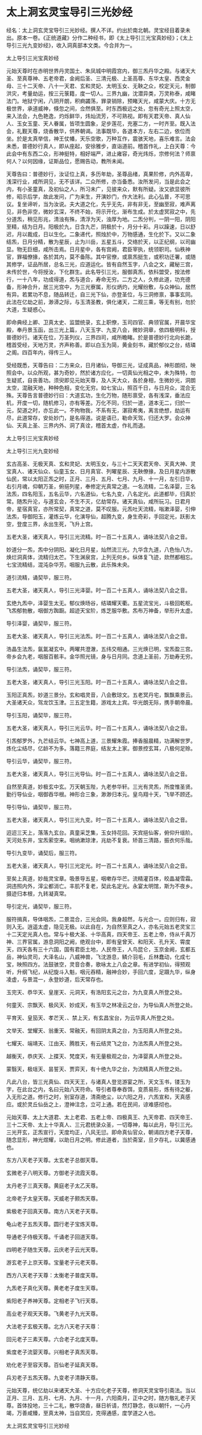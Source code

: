 # 太上洞玄灵宝导引三光妙经

经名：太上洞玄灵宝导引三光妙经。撰人不详。约出於南北朝。灵宝经目着录未出。原本一卷。《正统道藏》分作二种经书，即《太上导引三光宝真妙经》；《太上导引三光九变妙经》，收入洞真部本文类。今合并为一。

太上导引三光宝真妙经

元始天尊时在赤明世界丹灵国土、朱凤城中明霞宫内，御三炁丹华之殿。与诸天大圣、至真尊神、五老帝君，金阙后圣、三清元极、上圣高尊、东华太皇、西灵金母、三十二天帝、八十一天君、玄和灵妃、太明玉女、无鞅之众，校定天元，制御洪灾，考量劫运，按三元箓籍，度一切人。三界九幽，沈潜异类，万灵称泰，咸睹法门。地狱宁闲，八阴开朗，积痾蠲荡，罪录销除，预睹天光，咸蒙大庆。十方无极世界，承道威神，倏忽之间，佥然俱至。时东西极远之处，忽有奇光上照太空，来入法会，九色艳逸，灼烁鲜华，炜灿流芳，不可熟视。即有天君天帝、真人仙人、玉女玉童、天人眷属，皆项生圆象，足步莲花，充塞二方，一时齐至。既入法会，礼觐天尊，烧香散华，供养朝谒。法事既毕，各退本方，左右二边，依位而坐。於是太真举信，神王仗幡，天乐空歌，万种互作，震骇天地，喜乐难言。法会未悉，普德妙行真人，即从座起，安徐雅步，直诣道前。稽首作礼，上白天尊：今此会中有东西二众，形神挺特，相好端严，进止雍容，奇光炜烁，宗修何法？师禀何人？以何因缘，证斯品位，愿赐告动，教所未闻。

天尊告曰：普德妙行，汝证位上真，多历年劫，圣尊品绪，真果阶修，内外高卑，浅深行业，咸所洞见，无不该详。二众所修，亦当备悉。汝所发问，当是此会之内，有小圣童真，及初仙之人，所习未广，见彼来众，默有所疑。汝又欲显彼所修，昭示后学，故此发问，广为来生，开演妙门，作大法利。此心弘普，不可思议。复坐谛听，当为汝说。夫大道之化，先乎无先，非有非无，至幽至寂，难声离见，非色非空，微妙玄深，不终不始，将示开化，渐布生成。於太虚冥寂之中，先分道炁，稍见形兆，清浊有殊，清浮为天，浊厚为地。二炁分判，一阴一阳，阴阳至精，结为日月。阳极於九，日含九芒，阴极於十，月分十彩。月以躁速，日以舒迟，月以裁成，日以生化。二象递代，照烛於中，万物感通，生化於下。又以二象结炁，日月分精，散为星辰，止为川岳，五星五斗，交络於天，以正纪纲，以司幽显。物无巨细，咸所击焉。日月星中，各有宫阙，君臣宰执，统领职司。仙秩神官，罪福僚掾，各於其内，莫不备陈。其中官僚，或禀炁挺生，或积功迁署，或随其修学，证品所居，总名三光，应道运化。皆有自然玉字，八会之文，藏秘三宫，未传於世，今将授汝，下化群生。此名导引三光，服御真炁，依科盟受，按法修行，一十八年，功成得道，炁与道合，寿命无穷。二方之人，久修此道，功充德备，形神合升，居三光宫中，为三光寮属，形仪炳灼，光耀纷敷，与众神仙，居然有异。若累功不息，随品转迁，自三光下仙，亦登圣位，与三洞修禀，事事玄同。此法在亿劫之前，渺漭之际，与玉清圣教，俱化诸天，二观三乘，等无有别，勿於大道，生疑惑心。

即命典经上卿、卫真太史、监盟统录，玄上职僚，玉司四官、典领官属，开晨华宝殿，奉丹景玉函，出三光上篇，八天玉字、九变八会，微妙洞章，依四极明科，授普德妙行。诸天在位，万圣列仪，三界四司，咸所瞻睹。於是普德妙行北向长跪，稽首受经，天地万灵，齐声称善。即以白玉为简，黄金刻书，藏於郁仪之台，结璘之阁。四百年内，得传三人。

受经既悉，天尊告曰：二方来众，日月诸仙，导御三光，证成真品，神形朗彻，映照会中。以众所观，甚为奇妙，然於诸方应化，一切真仙光相之中，未为殊特，勿生疑贰，自丧善功。须臾即见元始天尊，及人天大众，各於身相，生微妙光，洞朗太空，混融天地，种种色相，变化无穷。如七宝山，照百千日，与日月众，混合无殊。天尊告言普德妙行曰：大道玄功，生化万物，随形禀受，各有浅深，垂法应机，开度一切，随机修习，亦有等差。万化不同，归於一道，道本无二，归於一元，契道之时，亦忘此一。不拘物我，不系有无，湛寂希夷，离言绝想，劫运有尽，此道常存，安处妙门，是名得道。说是语已，勒命天驾，归还大罗。会众神仙、天真上圣、三界内外、洞了真诠，稽首太虚，作礼而退。

太上导引三光宝真妙经

 

太上导引三光九变妙经

玄古高圣、无极天真、玄和灵妃、太明玉女，与三十二天天君天帝、天真大神、灵宝真人、诸天仙众、仙童玉女、日月真官、列曜星辰、无鞅僚掾，及日月星内游散仙民，常以太阳正炁之时，正月、三月、五月、七月、九月、十一月，左引日华，右引月魂，仰朝万圣，俯挹列星，奉修定光真常之道。一名流精，二名泽婴，三名法炁，四名阳玉，五名云华，六名道仙，七名九变，八名定光。此道都毕，归真於常。随炁升沦，与道玄会，不生不灭，亿劫常存。诸天真仙，咸所玩习。日君月帝，星宿真官，亦所常契，真常之道，莫不叹服。元炁吐天流精，嗡漱泽婴，引伸法炁，导御阳玉，灌炼云华，化演导仙，超腾九变，身生奇彩，手回定光，跃影太空，登度三界，永出生死，飞升上宫。

五老大圣，诸天真人，导引三光流精。时一百二十五真人，诵咏法契八会之音。

妙道分一炁，炁中分阴阳。凝化日月星，灿然流三光。九华含九道，八色怡八方。焕烂洞真体，流精归太芒。下生渊泉宫，上列无何乡。纵体复飞迹，欻然都相忘。七宝流精结，混沌杂华芳。咽服九云散，此乐殊未央。

道引流精，诵契毕，服三符。

五老大圣，诸天真人，导引三光泽婴。时一百二十五真人，诵咏法契八会之音。

玄绝九炁中，泽婴生太无。郁仪焕旸谷，结璘耀天衢。五星流宝光，斗极回乾枢。飞炁郁勃散，咽御方踟蹰。超迹天宝阶，炼芝服华敷。炁布万神备，举形升太虚。

导引泽婴，诵契毕，服三符。

五老大圣、诸天真人，导引三光法炁。时一百二十五真人，诵咏法契八会之音。

浩晶生法炁，氤氲凝玄中。两曜共澄澈，五纬交相通。三光焕已明，宝炁盈三宫。帝乡会九老，咽服百骸丰。金华照光镜，身与日月同。念道上圣前，万劫寿无穷。

导引法炁，诵契毕，服三符。

五老大圣，诸天真人，导引三光玉阳。时一百二十五真人，诵咏法契八会之音。

玉阳正真炁，妙道三景分。玄和唱灵音，八会敷琼文。五老冥丹宅，飘飘乘景云。大圣诸天众，驾龙饮玉津。三五定生籍，游戏太上宾。华光朗无际，携手朝帝晨。

导引玉阳，诵契毕，服三符。

五老大圣，诸天真人，导引三光云华。时一百二十五真人，诵咏法契八会之音。

引炁郁罗外，九芒结云华。七神高上道，三景耀朱霞。捧香服晨精，功满解世罗。炼化尘结尽，亿龄不为多。落籍三界庭，结友太上家。御景控玄耳，八极何足赊。

导引云华，诵契毕，服三符。

五老大圣，诸天真人，导引三光导仙。时一百二十五真人，诵咏法契八会之音。

自然至真道，妙极玄中玄。万天朝玉陛，九老参华轩。三光有灵炁，所度惟圣贤。勤行导仙业，咽御吞华根。神形合三象，渺渺归本元。皇鸟翔十天，飞举不顾还。

导引导仙，诵契毕，服三符。

五老大圣，诸天真人，导引三光九变。时一百二十五真人，诵咏法契八会之音。

迢迢三天上，落落九玄台。真童采芝集，玉女持花回。天宾挹仙客，俯仰升瑶阶。天河处东井，宝炁萦空来。咽纳漱琼津，兆劫不复衰。矫首三清路，振衣何乐哉。

导引九变毕，诵契后，服三符。

五老大圣，诸天真人，导引三光定光。时一百二十五真人，诵咏法契八会之音。

至矣上真道，妙哉灵宝章。吸景导五星，咽嗽存华芒。流精灌百体，皎晶凝雪霜。洞违照内外，滓尘都消亡。丰肌不复老，契此名定光。永宴太明馆，斯为不夜乡。摄迹归本根，九转凝真常。

导引定光，诵契毕，服三符。

服符揖真，导体咽炁，二景混合，三光会同。我身超然，与光合一。应则归有，寂则入无。逍遥太虚，隐见无极。以此自在，为自然至真之人，亦名元始五老灵宝三十二天定光真人也。常与十极大圣、十华高真，四天帝王、五老上帝，侍从千真万神、三界官属，游息洞阳之阙，绝观台中，即有皇曾天、和阳天、孔升天、霄度天，四天各有三十六国，国有君臣土地，人民帝王，人鸟昆仑，玉京金阙，玄都五岳，神仙灵司，大泽名山，八威神兽，飞沈游息，鳞介羽毛，丘林蠢动，化成七宝，映照四方。法鼓骇空，灵音合奏，歌咏太上八会之章。有进学初仙，得预观听，升纲飞纪，从纪旋斗入魁，咽元吞精，融神合妙，手回六度，足蹑九华，纵身凌虚，与景混一，永登妙道，后天常存也。

玉完天、恭华天、皇崖天、元洞天，有浩阳玄元之台，为九变真人所登之处。

何童天、宗飘天、极风天、妙成天，有玉华之林凌云之台，为导仙真人所登之处。

平育天、皇笳天、孝芒天．、禁上天，有玄昌宝台，为云华真人所登之处。

文举天、堂耀天、翁重天、常融天，有回阴太真之台，为玉阳真人所登之处。

七耀天、端靖天、江由天、腾胜天，有云结灵飞之台，为法炁真人所登之处。

越衡天，恭庆天、上揲天、梵度天，有无量极观之台，为泽婴真人所登之处。

蒙翳天，极瑶天、昙誓天、贾弈天，有十绝九华之台，为流精真人所登之处。

凡此八台，皆三光真仙、四天天王，与诸真人登览游宴之所，天文玉书，镂玉为字，在此台之内，名曰元始八天符命。导引者尊奉吞饵，变质易形，炼有待之躯，入无形之道。修行之时，别室存道，清斋绝尘，以六阳之月，六炁宣和，天真感应。或於灵丘仙岳之上，澄神注念，立可上通。若在民间，谅难感彻也。

元始天尊、太上大道君、太上老君、五老上帝、四极真王、九天帝君、四天帝王、三十二天帝、太上十华真人、三元君统录众圣，一切尊神，每以此月，导引三光。三光开玄，正炁宣行，天度均正，八风无愆。即命真仙官众，朝谒四方老子天尊，随念显形，神光煜耀，以助日月之明。修此道者，当於斋室，旦夕存礼，以冀感通也。

东方八天老子天尊。太玄老子总御天尊。

玄微老子八明天尊。方御老子流霞天尊。

太丹老子三真天尊。黄庭老子太乙天尊。

北帝老子太皇天尊。天威老子颢炁天尊。

紫极老子回真天尊。南方八天老子天尊。

龟山老子五炁天尊。圆行老子宝炼天尊。

导通老子侍极天尊。千诵老子回道天尊。

四明老子随生天尊。云庆老子云光天尊。

游玄老子上京天尊。宝量老子元老天尊。

西方八天老子天尊：太衡老子普度天尊。

九炁老子真化天尊。黄老老子度生天尊。

紫阳老子养神天尊。定相老子飞行天尊。

高业老子观天天尊。飞黄老子九光天尊。

大法老子玄极天尊。北方八天老子天尊：

回元老子三素天尊。六合老子北度天尊。

紫度老子流婴天尊。兴相老子真炁天尊。

劝化老子至容天尊。百仙老子延真天尊。

兵刃老子五炁天尊。九变老子清静天尊。

元始天尊，统亿劫以来诸天大圣、十方应化老子天尊，修洞天灵宝导引斋法。当以正月、三月、五月、七月、九月、十一月，六阳斋月，正中之时，随方敬礼老子天尊。首体投地，三十二礼，散华烧香，昼日祈请，然灯静念，夜以朝忏，一心丹竭，万善咸臻，至真太神，当自冥应，克得通感，度学道之人也。

太上洞玄灵宝导引三光妙经
